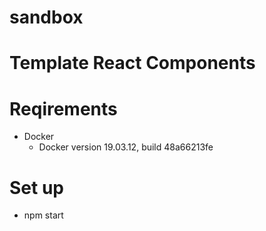 # sandbox
# Template React Components
# Reqirements
- Docker
  - Docker version 19.03.12, build 48a66213fe
# Set up
 - npm start
